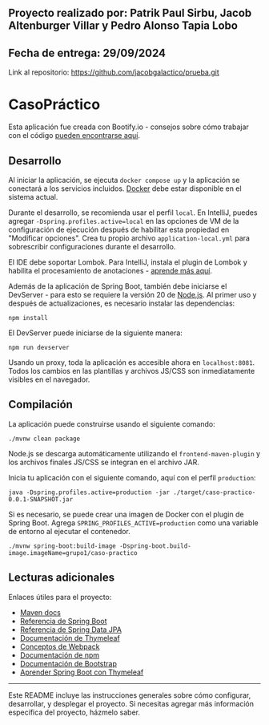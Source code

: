 Proyecto realizado por: Patrik Paul Sirbu, Jacob Altenburger Villar y Pedro Alonso Tapia Lobo
-------------------
Fecha de entrega: 29/09/2024
-------------------
Link al repositorio: https://github.com/jacobgalactico/prueba.git
# CasoPráctico

Esta aplicación fue creada con Bootify.io - consejos sobre cómo trabajar con el código [pueden encontrarse aquí](https://bootify.io/next-steps/).

## Desarrollo

Al iniciar la aplicación, se ejecuta `docker compose up` y la aplicación se conectará a los servicios incluidos. [Docker](https://www.docker.com/get-started/) debe estar disponible en el sistema actual.

Durante el desarrollo, se recomienda usar el perfil `local`. En IntelliJ, puedes agregar `-Dspring.profiles.active=local` en las opciones de VM de la configuración de ejecución después de habilitar esta propiedad en "Modificar opciones". Crea tu propio archivo `application-local.yml` para sobrescribir configuraciones durante el desarrollo.

El IDE debe soportar Lombok. Para IntelliJ, instala el plugin de Lombok y habilita el procesamiento de anotaciones - [aprende más aquí](https://bootify.io/next-steps/spring-boot-with-lombok.html).

Además de la aplicación de Spring Boot, también debe iniciarse el DevServer - para esto se requiere la versión 20 de [Node.js](https://nodejs.org/). Al primer uso y después de actualizaciones, es necesario instalar las dependencias:

```
npm install
```

El DevServer puede iniciarse de la siguiente manera:

```
npm run devserver
```

Usando un proxy, toda la aplicación es accesible ahora en `localhost:8081`. Todos los cambios en las plantillas y archivos JS/CSS son inmediatamente visibles en el navegador.

## Compilación

La aplicación puede construirse usando el siguiente comando:

```
./mvnw clean package
```

Node.js se descarga automáticamente utilizando el `frontend-maven-plugin` y los archivos finales JS/CSS se integran en el archivo JAR.

Inicia tu aplicación con el siguiente comando, aquí con el perfil `production`:

```
java -Dspring.profiles.active=production -jar ./target/caso-practico-0.0.1-SNAPSHOT.jar
```

Si es necesario, se puede crear una imagen de Docker con el plugin de Spring Boot. Agrega `SPRING_PROFILES_ACTIVE=production` como una variable de entorno al ejecutar el contenedor.

```
./mvnw spring-boot:build-image -Dspring-boot.build-image.imageName=grupo1/caso-practico
```

## Lecturas adicionales

Enlaces útiles para el proyecto:

- [Maven docs](https://maven.apache.org/guides/index.html)
- [Referencia de Spring Boot](https://docs.spring.io/spring-boot/docs/current/reference/htmlsingle/)
- [Referencia de Spring Data JPA](https://docs.spring.io/spring-data/jpa/reference/jpa.html)
- [Documentación de Thymeleaf](https://www.thymeleaf.org/documentation.html)
- [Conceptos de Webpack](https://webpack.js.org/concepts/)
- [Documentación de npm](https://docs.npmjs.com/)
- [Documentación de Bootstrap](https://getbootstrap.com/docs/5.3/getting-started/introduction/)
- [Aprender Spring Boot con Thymeleaf](https://www.wimdeblauwe.com/books/taming-thymeleaf/)

---

Este README incluye las instrucciones generales sobre cómo configurar, desarrollar, y desplegar el proyecto. Si necesitas agregar más información específica del proyecto, házmelo saber.
